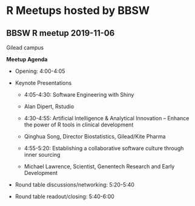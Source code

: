 # R Meetups hosted by BBSW

## BBSW R meetup 2019-11-06

Gilead campus

**Meetup Agenda**

- Opening: 4:00-4:05

- Keynote Presentations

  - 4:05-4:30: Software Engineering with Shiny

   - Alan Dipert, Rstudio

  - 4:30-4:55: Artificial Intelligence & Analytical Innovation – Enhance the power of R tools in clinical development

   - Qinghua Song, Director Biostatistics, Gilead/Kite Pharma

  - 4:55-5:20: Establishing a collaborative software culture through inner sourcing

   - Michael Lawrence, Scientist, Genentech Research and Early Development

- Round table discussions/networking: 5:20-5:40

- Round table readout/closing: 5:40-6:00

